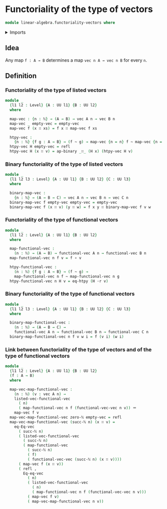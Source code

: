 # Functoriality of the type of vectors

```agda
module linear-algebra.functoriality-vectors where
```

<details><summary>Imports</summary>

```agda
open import elementary-number-theory.natural-numbers

open import foundation.action-on-identifications-binary-functions
open import foundation.dependent-pair-types
open import foundation.function-extensionality
open import foundation.function-types
open import foundation.homotopies
open import foundation.identity-types
open import foundation.universe-levels

open import linear-algebra.vectors
```

</details>

## Idea

Any map `f : A → B` determines a map `vec n A → vec n B` for every `n`.

## Definition

### Functoriality of the type of listed vectors

```agda
module _
  {l1 l2 : Level} {A : UU l1} {B : UU l2}
  where

  map-vec : {n : ℕ} → (A → B) → vec A n → vec B n
  map-vec _ empty-vec = empty-vec
  map-vec f (x ∷ xs) = f x ∷ map-vec f xs

  htpy-vec :
    {n : ℕ} {f g : A → B} → (f ~ g) → map-vec {n = n} f ~ map-vec {n = n} g
  htpy-vec H empty-vec = refl
  htpy-vec H (x ∷ v) = ap-binary _∷_ (H x) (htpy-vec H v)
```

### Binary functoriality of the type of listed vectors

```agda
module _
  {l1 l2 l3 : Level} {A : UU l1} {B : UU l2} {C : UU l3}
  where

  binary-map-vec :
    {n : ℕ} → (A → B → C) → vec A n → vec B n → vec C n
  binary-map-vec f empty-vec empty-vec = empty-vec
  binary-map-vec f (x ∷ v) (y ∷ w) = f x y ∷ binary-map-vec f v w
```

### Functoriality of the type of functional vectors

```agda
module _
  {l1 l2 : Level} {A : UU l1} {B : UU l2}
  where

  map-functional-vec :
    (n : ℕ) → (A → B) → functional-vec A n → functional-vec B n
  map-functional-vec n f v = f ∘ v

  htpy-functional-vec :
    (n : ℕ) {f g : A → B} → (f ~ g) →
    map-functional-vec n f ~ map-functional-vec n g
  htpy-functional-vec n H v = eq-htpy (H ·r v)
```

### Binary functoriality of the type of functional vectors

```agda
module _
  {l1 l2 l3 : Level} {A : UU l1} {B : UU l2} {C : UU l3}
  where

  binary-map-functional-vec :
    (n : ℕ) → (A → B → C) →
    functional-vec A n → functional-vec B n → functional-vec C n
  binary-map-functional-vec n f v w i = f (v i) (w i)
```

### Link between functoriality of the type of vectors and of the type of functional vectors

```agda
module _
  {l1 l2 : Level} {A : UU l1} {B : UU l2}
  (f : A → B)
  where

  map-vec-map-functional-vec :
    (n : ℕ) (v : vec A n) →
    listed-vec-functional-vec
      ( n)
      ( map-functional-vec n f (functional-vec-vec n v)) ＝
    map-vec f v
  map-vec-map-functional-vec zero-ℕ empty-vec = refl
  map-vec-map-functional-vec (succ-ℕ n) (x ∷ v) =
    eq-Eq-vec
      ( succ-ℕ n)
      ( listed-vec-functional-vec
        ( succ-ℕ n)
        ( map-functional-vec
          ( succ-ℕ n)
          ( f)
          ( functional-vec-vec (succ-ℕ n) (x ∷ v))))
      ( map-vec f (x ∷ v))
      ( refl ,
        Eq-eq-vec
          ( n)
          ( listed-vec-functional-vec
            ( n)
            ( map-functional-vec n f (functional-vec-vec n v)))
          ( map-vec f v)
          ( map-vec-map-functional-vec n v))
```
